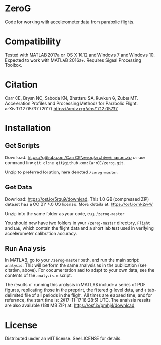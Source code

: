# ZeroG
Code for working with accelerometer data from parabolic flights.

# Compatibility
Tested with MATLAB 2017a on OS X 10.12 and Windows 7 and Windows 10. Expected to work with MATLAB 2016a+.
Requires Signal Processing Toolbox.

# Citation
Carr CE, Bryan NC, Saboda KN, Bhattaru SA, Ruvkun G, Zuber MT. Acceleration Profiles and Processing Methods for Parabolic Flight. arXiv:1712.05737 (2017)
<https://arxiv.org/abs/1712.05737>

# Installation
## Get Scripts
Download: <https://github.com/CarrCE/zerog/archive/master.zip> or use command line ```git clone git@github.com:CarrCE/zerog.git```.

Unzip to preferred location, here denoted ```/zerog-master```.

## Get Data
Download: <https://osf.io/5rqu9/download>. This 1.0 GB (compressed ZIP) dataset has a CC BY 4.0 US license. More details at: <https://osf.io/nk2w4/>

Unzip into the same folder as your code, e.g. ```/zerog-master```

You should now have two folders in your ```/zerog-master``` directory, ```Flight``` and ```Lab```, which contain the flight data and a short lab test used in verifying accelerometer calibration accuracy.

## Run Analysis
In MATLAB, go to your ```/zerog-master``` path, and run the main script: ```analysis```. This will perform the same analysis as in the publication (see citation, above). For documentation and to adapt to your own data, see the contents of the ```analysis.m``` script.

The results of running this analysis in MATLAB include a series of PDF figures, replicating those in the preprint, the filtered g-level data, and a tab-delimited file of all periods in the flight. All times are elapsed time, and for reference, the start time is: 2017-11-17 18:28:51 UTC. The analysis results are also available (188 MB ZIP) at: <https://osf.io/pmhj4/download>

# License
Distributed under an MIT license. See LICENSE for details.
